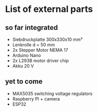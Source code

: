 # List of external parts

## so far integrated

 - Siebdruckplatte 300x330x10 mm³
 - Lenkrolle d = 50 mm
 - 2x Stepper Motor NEMA 17
 - Arduino Nano
 - 2x L293B motor driver chip
 - Akku 20 V

## yet to come
 - MAX5035 switching voltage regulators
 - Raspberry PI + camera
 - ESP32
